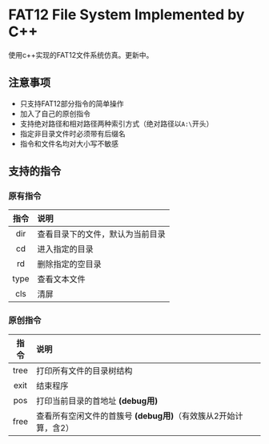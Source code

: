 # FAT12 File System Implemented by C++
使用c++实现的FAT12文件系统仿真。更新中。
## 注意事项
- 只支持FAT12部分指令的简单操作
- 加入了自己的原创指令
- 支持绝对路径和相对路径两种索引方式（绝对路径以`A:\`开头）
- 指定非目录文件时必须带有后缀名
- 指令和文件名均对大小写不敏感
## 支持的指令
### 原有指令
|指令|说明|
|:-:|:-|
|dir|查看目录下的文件，默认为当前目录|
|cd|进入指定的目录|
|rd|删除指定的空目录|
|type|查看文本文件|
|cls|清屏|
### 原创指令
|指令|说明|
|:-:|:-|
|tree|打印所有文件的目录树结构|
|exit|结束程序|
|pos|打印当前目录的首地址 **(debug用)** |
|free|查看所有空闲文件的首簇号 **(debug用)**（有效簇从2开始计算，含2） |
